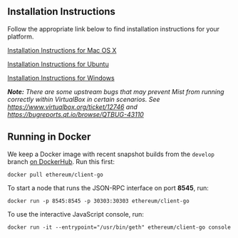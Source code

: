 ## Installation Instructions

Follow the appropriate link below to find installation instructions for
your platform.

[Installation Instructions for Mac OS X](https://github.com/ethereum/go-ethereum/wiki/Installation-Instructions-for-Mac)

[Installation Instructions for Ubuntu](https://github.com/ethereum/go-ethereum/wiki/Installation-Instructions-for-Ubuntu)

[Installation Instructions for Windows](https://github.com/ethereum/go-build#windows)

_**Note:** There are some upstream bugs that may prevent Mist from running correctly within VirtualBox in certain scenarios. See https://www.virtualbox.org/ticket/12746 and https://bugreports.qt.io/browse/QTBUG-43110_

## Running in Docker

We keep a Docker image with recent snapshot builds from the `develop` branch [on DockerHub](https://registry.hub.docker.com/u/ethereum/client-go). Run this first:

```shell
docker pull ethereum/client-go
```

To start a node that runs the JSON-RPC interface on port **8545**, run:

```shell
docker run -p 8545:8545 -p 30303:30303 ethereum/client-go
```

To use the interactive JavaScript console, run:

```shell
docker run -it --entrypoint="/usr/bin/geth" ethereum/client-go console
```